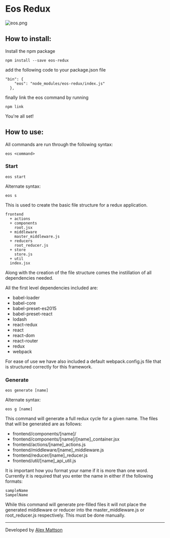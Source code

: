 # Eos Redux

![eos.png](https://s10.postimg.org/7hfcpvwpl/eos.png)


## How to install:

Install the npm package

```
npm install --save eos-redux
```
add the following code to your package.json file
```
"bin": {
    "eos": "node_modules/eos-redux/index.js"
  },
```
finally link the eos command by running
```
npm link
```
You're all set!

## How to use:

All commands are run through the following syntax:
```
eos <command>
```

### Start

```
eos start
```
Alternate syntax:
```
eos s
```

This is used to create the basic file structure for a redux application.

```
frontend
  + actions
  + components
    root.jsx
  + middleware
  	master_middleware.js
  + reducers
  	root_reducer.js
  + store
  	store.js
  + util
  index.jsx
```
Along with the creation of the file structure comes the instillation of all dependencies needed.

All the first level dependencies included are:

* babel-loader
* babel-core
* babel-preset-es2015
* babel-preset-react
* lodash
* react-redux
* react
* react-dom
* react-router
* redux
* webpack

For ease of use we have also included a default webpack.config.js file that is structured correctly for this framework.  

### Generate

```
eos generate [name]
```
Alternate syntax:
```
eos g [name]
```
This command will generate a full redux cycle for a given name. The files that will be generated are as follows:

* frontend/components/[name]/
* frontend/components/[name]/[name]_container.jsx
* frontend/actions/[name]_actions.js
* frontend/middleware/[name]_middleware.js
* frontend/reducer/[name]_reducer.js
* frontend/util/[name]_api_util.js

It is important how you format your name if it is more than one word. Currently it is required that you enter the name in either if the following formats:

```
sampleName
SampelName
```

While this command will generate pre-filled files it will not place the generated middleware or reducer into the master_middleware.js or root_reducer.js respectively. This must be done manually. 

---
Developed by [Alex Mattson](http://www.alexmattson.com)
